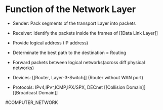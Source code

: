 # Function of the Network Layer
* Sender: Pack segments of the transport Layer into packets
* Receiver: Identify the packets inside the frames of [[Data Link Layer]]
* Provide logical address (IP address)
* Determinate the best path to the destination = Routing
* Forward packets between logical networks(across diff physical networks)

* Devices: [[Router, Layer-3-Switch]] (Router without WAN port)
* Protocols: IPv4,IPv^,ICMP,IPX/SPX, DECnet
[[Collision Domain]]
[[Broadcast Domain]]

#COMPUTER_NETWORK 